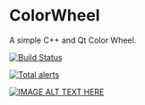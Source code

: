 # ColorWheel
A simple C++ and Qt Color Wheel.

[![Build Status](https://travis-ci.org/andreagen0r/ColorWheel.svg?branch=master)](https://travis-ci.org/andreagen0r/ColorWheel)

[![Total alerts](https://img.shields.io/lgtm/alerts/g/andreagen0r/ColorWheel.svg?logo=lgtm&logoWidth=18)](https://lgtm.com/projects/g/andreagen0r/ColorWheel/alerts/)

[![IMAGE ALT TEXT HERE](https://img.youtube.com/vi/FpmHcbAYpu0/0.jpg)](https://www.youtube.com/watch?v=FpmHcbAYpu0)
